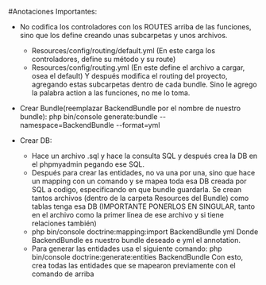#Anotaciones Importantes:

- No codifica los controladores con los ROUTES arriba de las funciones, sino que los define creando unas subcarpetas y unos archivos.
  - Resources/config/routing/default.yml (En este carga los controladores, define su método y su route)
  - Resources/config/routing.yml (En este define el archivo a cargar, osea el default)
  Y después modifica el routing del proyecto, agregando estas subcarpetas dentro de cada bundle.
  Sino le agrego la palabra action a las funciones, no me lo toma.

- Crear Bundle(reemplazar BackendBundle por el nombre de nuestro bundle):
  php bin/console generate:bundle --namespace=BackendBundle --format=yml

- Crear DB:
  - Hace un archivo .sql y hace la consulta SQL y después crea la DB en el phpmyadmin pegando ese SQL.
  - Después para crear las entidades, no va una por una, sino que hace un mapping con un comando y se mapea toda esa DB creada por SQL a codigo, especificando en que bundle guardarla.
    Se crean tantos archivos (dentro de la carpeta Resources del Bundle) como tablas tenga esa DB (IMPORTANTE PONERLOS EN SINGULAR, tanto en el archivo como la primer línea de ese archivo y si tiene relaciones también)
  - php bin/console doctrine:mapping:import BackendBundle yml 
    Donde BackendBundle es nuestro bundle deseado e yml el annotation.
  - Para generar las entidades usa el siguiente comando:
    php bin/console doctrine:generate:entities BackendBundle
    Con esto, crea todas las entidades que se mapearon previamente con el comando de arriba